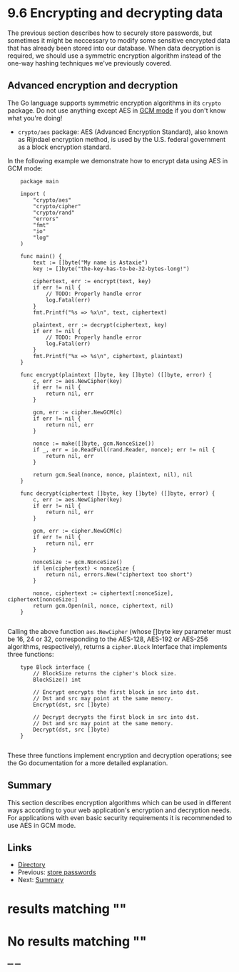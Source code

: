 
# 9.6 Encrypting and decrypting data

The previous section describes how to securely store passwords, but sometimes it might be neccessary to modify some sensitive encrypted data that has already been stored into our database. When data decryption is required, we should use a symmetric encryption algorithm instead of the one-way hashing techniques we've previously covered. 

## Advanced encryption and decryption

The Go language supports symmetric encryption algorithms in its `crypto` package. Do not use anything except AES in [GCM mode](https://en.wikipedia.org/wiki/Galois/Counter_Mode) if you don't know what you're doing!

  * `crypto/aes` package: AES (Advanced Encryption Standard), also known as Rijndael encryption method, is used by the U.S. federal government as a block encryption standard.



In the following example we demonstrate how to encrypt data using AES in GCM mode:
``` 
    package main
    
    import (
        "crypto/aes"
        "crypto/cipher"
        "crypto/rand"
        "errors"
        "fmt"
        "io"
        "log"
    )
    
    func main() {
        text := []byte("My name is Astaxie")
        key := []byte("the-key-has-to-be-32-bytes-long!")
    
        ciphertext, err := encrypt(text, key)
        if err != nil {
            // TODO: Properly handle error
            log.Fatal(err)
        }
        fmt.Printf("%s => %x\n", text, ciphertext)
    
        plaintext, err := decrypt(ciphertext, key)
        if err != nil {
            // TODO: Properly handle error
            log.Fatal(err)
        }
        fmt.Printf("%x => %s\n", ciphertext, plaintext)
    }
    
    func encrypt(plaintext []byte, key []byte) ([]byte, error) {
        c, err := aes.NewCipher(key)
        if err != nil {
            return nil, err
        }
    
        gcm, err := cipher.NewGCM(c)
        if err != nil {
            return nil, err
        }
    
        nonce := make([]byte, gcm.NonceSize())
        if _, err = io.ReadFull(rand.Reader, nonce); err != nil {
            return nil, err
        }
    
        return gcm.Seal(nonce, nonce, plaintext, nil), nil
    }
    
    func decrypt(ciphertext []byte, key []byte) ([]byte, error) {
        c, err := aes.NewCipher(key)
        if err != nil {
            return nil, err
        }
    
        gcm, err := cipher.NewGCM(c)
        if err != nil {
            return nil, err
        }
    
        nonceSize := gcm.NonceSize()
        if len(ciphertext) < nonceSize {
            return nil, errors.New("ciphertext too short")
        }
    
        nonce, ciphertext := ciphertext[:nonceSize], ciphertext[nonceSize:]
        return gcm.Open(nil, nonce, ciphertext, nil)
    }
    
```

Calling the above function `aes.NewCipher` (whose []byte key parameter must be 16, 24 or 32, corresponding to the AES-128, AES-192 or AES-256 algorithms, respectively), returns a `cipher.Block` Interface that implements three functions:
``` 
    type Block interface {
        // BlockSize returns the cipher's block size.
        BlockSize() int
    
        // Encrypt encrypts the first block in src into dst.
        // Dst and src may point at the same memory.
        Encrypt(dst, src []byte)
    
        // Decrypt decrypts the first block in src into dst.
        // Dst and src may point at the same memory.
        Decrypt(dst, src []byte)
    }
    
```

These three functions implement encryption and decryption operations; see the Go documentation for a more detailed explanation.

## Summary

This section describes encryption algorithms which can be used in different ways according to your web application's encryption and decryption needs. For applications with even basic security requirements it is recommended to use AES in GCM mode.

## Links

  * [Directory](preface.md)
  * Previous: [store passwords](09.5.md)
  * Next: [Summary](09.7.md)

#  results matching ""




# No results matching ""

[ __](09.5.md) [ __](09.7.md)
